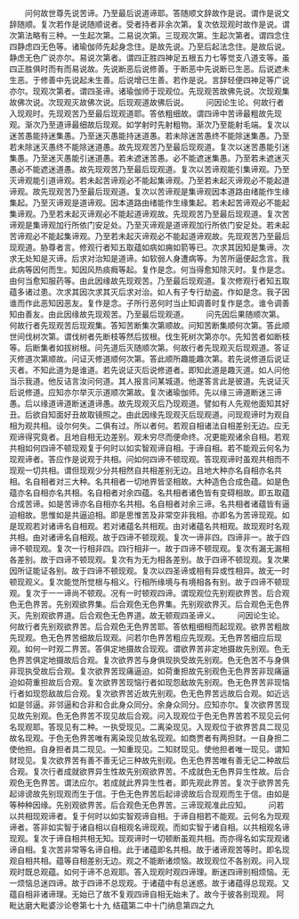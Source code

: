 <!-- { "loadSidebar": true } -->
　　问何故世尊先说苦谛。乃至最后说道谛耶。答随顺文辞故作是说。谓作是说文辞随顺。复次若作是说随顺说者。受者持者非余次第。复次依现观时故作是说。谓次第法略有三种。一生起次第。二易说次第。三现观次第。生起次第者。谓四念住四静虑四无色等。诸瑜伽师先起身念住。是故先说。乃至后起法念住。是故后说。静虑无色广说亦尔。易说次第者。谓四正胜四神足五根五力七等觉支八道支等。虽四正胜俱时而有而易说故。先说断恶后说修善。于断恶中先说断已生恶。后说遮未生恶。于修善中先说起未生善。后说增已生善。若作是说。言辞轻便四神足等广说亦尔。现观次第者。谓四圣谛。诸瑜伽师于现观位。先现观苦故佛先说。次现观集故佛次说。次现观灭故佛次说。后现观道故佛后说。
　　问因论生论。何故行者入现观时。先现观苦乃至最后现观道耶。答依粗细故。谓四谛中苦谛最粗故先现观。渐次乃至道谛最细故后现观。如学射时先射粗物。渐次乃至能射毛端。复次以迷苦愚能持迷集愚。乃至迷灭愚能持迷道愚。若未除迷苦愚终不能除迷集愚。乃至若未除迷灭愚终不能除迷道愚。故先现观苦乃至最后现观道。复次以迷苦愚能引迷集愚。乃至迷灭愚能引迷道愚。若未遮迷苦愚。必不能遮迷集愚。乃至若未遮迷灭愚必不能遮迷道愚。故先现观苦乃至最后现观道。复次以苦谛观能引集谛观。乃至灭谛观能引道谛观。若未起苦谛观必不能起集谛观。乃至若未起灭谛观必不能起道谛观。故先现观苦乃至最后现观道。复次以苦谛观是集谛观因本道路由绪能作生缘集起。乃至灭谛观是道谛观。因本道路由绪能作生缘集起。若未起苦谛观必不能起集谛观。乃至若未起灭谛观必不能起道谛观故。先现观苦乃至最后现观道。复次苦谛观是集谛观加行所依门安足处。乃至灭谛观是道谛观加行所依门安足处。若未起苦谛观必不能起集谛观。乃至若未起灭谛观必不能起道谛观故。先现观苦乃至最后现观道。胁尊者言。修观行者知五取蕴如病如痈如箭等已。次求其因知是集谛。次求无处知是灭谛。后求对治知是道谛。如软弱人身遭病等。为苦所逼便起念言。我此病等因何而生。知因风热痰癊等起。复作是念。何当得愈知除灭时。复作是念。由何当愈知服药等。由此因缘故先现观苦。乃至最后现观道。复次修观行者知五取蕴多诸过患。次求其因次求其灭后求对治。如人有子专行劫盗。作如是念。我子因谁而作此恶知因恶友。复作是念。子所行恶何时当止知调善时复作是念。谁令调善知由善友。由此因缘故先现观苦。乃至最后现观道。
　　问先因后果随顺次第。何故行者先现观苦后现观集。答知苦断集次第顺故。问知苦断集顺何次第。答此顺世间伐树次第。谓伐树者先断枝等然后拔根。伐生死树次第亦尔。先知苦者如断枝等。后断集者如拔树根。问先道后灭随顺次第。何故行者先现观灭后现观道。答证灭修道次第顺故。问证灭修道顺何次第。答此顺所趣能趣次第。若先说修道后说证灭者。不知此道为是谁道。若先说证灭后说修道者。即知此道是趣灭道。如人问他当示我道。他反诘言汝问何道。其人报言问某城道。他遂答言此是彼道。先说证灭后说修道。应知亦尔举灭示道顺次第故。复次诸瑜伽师。先以缘三谛道断迷三谛愚。后以缘道谛道断迷道谛愚。故先现观灭后乃现观道。譬如有人先观他面知其好丑。后欲自知面好丑故取镜照之。由此因缘先现观灭后现观道。问现观谛时为观自相为观共相。设尔何失。二俱有过。所以者何。若观自相诸法自相差别无边。应无观谛得究竟者。且地自相无边差别。观未穷尽而便命终。况更能观诸余自相。若观共相如何四谛不顿现观复于何时以如实智观谛自相。于谛自相。若不能观云何名为现观谛者。答应作是说观于共相。问如何四谛不顿现观。答现观谛时虽观共相而不现观一切共相。谓但现观少分共相然自共相差别无边。且地大种亦名自相亦名共相。名自相者对三大种。名共相者一切地界皆坚相故。大种造色合成色蕴。如是色蕴亦名自相亦名共相。名自相者对余四蕴。名共相者诸色皆有变碍相故。即五取蕴合成苦谛。如是苦谛亦名自相亦名共相。名自相者对余三谛。名共相者诸蕴皆有逼迫相故。思惟如是共逼迫相。即是思惟苦及非常空非我相。亦即名为苦谛现观。如是现观若对诸谛名自相观。若对诸蕴名共相观。由对诸蕴名共相观。故现观时名观共相。由对诸谛名自相观。故于四谛不顿现观。复次一谛非四。四谛非一。故于四谛不顿现观。复次一行相非四。四行相非一。故于四谛不顿现观。复次有漏无漏相各差别。故于四谛不顿现观。复次有为无为相各差别。故于四谛不顿现观。复次果因所证能证各别。故于四谛不顿现观。复次以四圣谛或相有异或性相异。故无一时顿现观义。复次能觉所觉根与相义。行相所缘境与有境相各有别。故于四谛不顿现观。复次于一一谛尚不顿观。况有一时顿观四谛。谓现观位先别观欲界苦。后合观色无色界苦。先别观欲界集。后合观色无色界集。先别观欲界灭。后合观色无色界灭。先别观欲界道。后合观色无色界道。故无顿观四圣谛义。
　　问因论生论。何故行者先别观欲界苦。后合观色无色界苦耶。答依粗细相而起现观。欲界苦粗故先现观。色无色界苦细故后现观。问若尔色界苦粗应先现观。无色界苦细应后现观。如何一时观二界苦。答俱定地摄故合现观。谓欲界苦非定地摄故先别观。色无色界苦俱定地摄故后合观。复次欲界苦与身俱现执受故先别观。色无色苦不与身俱非现执受故后合观。复次欲界苦现痛逼迫。如荷重担故先别观色无色界苦非现痛逼迫如荷重担故后合观。复次欲界苦现恼行者如现怨敌故先别观。色无色界苦非现恼行者如现怨敌故后合观。复次欲界苦近故先别观。色无色界苦远故后合观。如近远如是邻逼。非邻逼和合非和合此身众同分。余身众同分。应知亦尔。复次欲界苦现见故先别观。色无色界苦不现见故后合观。问入现观位于色无色界苦若不现见云何名现观耶。答现见有二种。一执受现见。二离染现见。入现观位于欲界苦具二现见故名现观。于色无色界苦唯有离染现见故名现观。如商贾者有两担财。一自身担二使他担。自身担者具二现见。一知重现见。二知财现见。使他担者唯一现见。谓知财现见。复次欲界苦有善不善无记三种故先别观。色无色界苦唯有善无记二种故后合观。复次行者成就欲界异生性故先别观欲界苦。不成就色无色界异生性故。后合观色无色界苦。谓法应尔。若成就此界异生性者。即先观此界苦。复次于欲界苦先起诽谤故先别现观而生于信。于色无色界苦后起诽谤故后合现观而生于信。由如是等种种因缘。先别观欲界苦。后合观色无色界苦。三谛现观准此应知。
　　问若以共相现观谛者。复于何时以如实智观谛自相。于谛自相若不能观。云何名为现观谛者。答非如实智于诸自相以自相观名谛现观。而如实智于诸自相。以共相观名谛现观。复次于谛自相共相无知。现观谛时一切顿断虽观共相。而亦得名如实现观诸谛自相。复次苦非常等名谛自相。此于诸蕴即名共相。故于诸谛观苦等时。即名现观自相共相。蕴等自相差别无边。观之不能断诸烦恼。故现观位不各别观。问入现观时既总观蕴。如何于谛不总观耶。答入现观时观四谛理。断迷四谛别相烦恼。无一烦恼总迷四谛。故于四谛不总现观。于诸蕴中有总迷惑。故于诸蕴得总现观。又蕴自相非诸谛理。无始已了故不复观四谛自相无始未了。故今于彼各别现观。
阿毗达磨大毗婆沙论卷第七十九
结蕴第二中十门纳息第四之九
